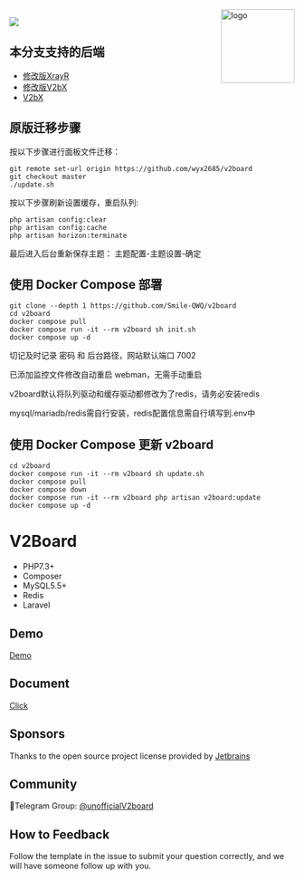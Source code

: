 <img src="https://avatars.githubusercontent.com/u/56885001?s=200&v=4" alt="logo" width="130" height="130" align="right"/>

[![](https://img.shields.io/badge/TgChat-@UnOfficialV2board讨论-blue.svg)](https://t.me/unofficialV2board)

## 本分支支持的后端
 
 - [修改版XrayR](https://github.com/wyx2685/XrayR)
 - [修改版V2bX](https://github.com/wyx2685/V2bX)
 - [V2bX](https://github.com/InazumaV/V2bX)

## 原版迁移步骤

按以下步骤进行面板文件迁移：

    git remote set-url origin https://github.com/wyx2685/v2board  
    git checkout master  
    ./update.sh  


按以下步骤刷新设置缓存，重启队列:

    php artisan config:clear
    php artisan config:cache
    php artisan horizon:terminate

最后进入后台重新保存主题： 主题配置-主题设置-确定

## 使用 Docker Compose 部署

    git clone --depth 1 https://github.com/Smile-QWQ/v2board
    cd v2board
    docker compose pull
    docker compose run -it --rm v2board sh init.sh
    docker compose up -d

切记及时记录 密码 和 后台路径，网站默认端口 7002

已添加监控文件修改自动重启 webman，无需手动重启

v2board默认将队列驱动和缓存驱动都修改为了redis，请务必安装redis

mysql/mariadb/redis需自行安装，redis配置信息需自行填写到.env中

## 使用 Docker Compose 更新 v2board

    cd v2board
    docker compose run -it --rm v2board sh update.sh
    docker compose pull
    docker compose down
    docker compose run -it --rm v2board php artisan v2board:update
    docker compose up -d

# **V2Board**

- PHP7.3+
- Composer
- MySQL5.5+
- Redis
- Laravel

## Demo
[Demo](https://demo.v2board.com)

## Document
[Click](https://v2board.com)

## Sponsors
Thanks to the open source project license provided by [Jetbrains](https://www.jetbrains.com/)

## Community
🔔Telegram Group: [@unofficialV2board](https://t.me/unofficialV2board)  

## How to Feedback
Follow the template in the issue to submit your question correctly, and we will have someone follow up with you.
